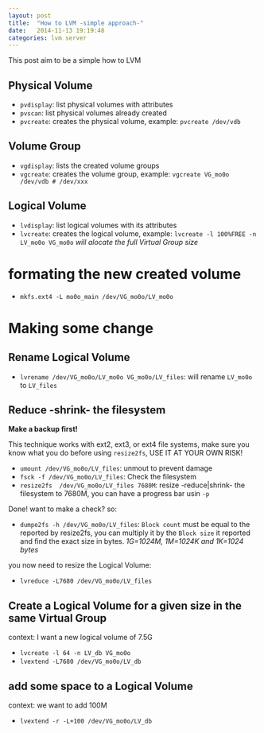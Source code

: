```yaml
---
layout: post
title:  "How to LVM -simple approach-"
date:   2014-11-13 19:19:48
categories: lvm server
---
```


This post aim to be a simple how to LVM

## Physical Volume

- `pvdisplay`: list physical volumes with attributes
- `pvscan`: list physical volumes already created
- `pvcreate`: creates the physical volume, example: `pvcreate /dev/vdb`

## Volume Group

- `vgdisplay`: lists the created volume groups
- `vgcreate`: creates the volume group, example: `vgcreate VG_mo0o /dev/vdb # /dev/xxx`

## Logical Volume

- `lvdisplay`: list logical volumes with its attributes
- `lvcreate`: creates the logical volume, example: `lvcreate -l 100%FREE -n LV_mo0o VG_mo0o` *will alocate the full Virtual Group size*

# formating the new created volume

- `mkfs.ext4 -L mo0o_main /dev/VG_mo0o/LV_mo0o`

# Making some change

## Rename Logical Volume

- `lvrename /dev/VG_mo0o/LV_mo0o VG_mo0o/LV_files`: will rename `LV_mo0o` to `LV_files`

## Reduce -shrink- the filesystem

**Make a backup first!**

This technique works with ext2, ext3, or ext4 file systems, make sure you know what you do before using `resize2fs`, USE IT AT YOUR OWN RISK!

- `umount /dev/VG_mo0o/LV_files`: unmout to prevent damage
- `fsck -f /dev/VG_mo0o/LV_files`: Check the filesystem
- `resize2fs  /dev/VG_mo0o/LV_files 7680M`: resize -reduce|shrink- the filesystem to 7680M, you can have a progress bar usin `-p`

Done! want to make a check? so:

- `dumpe2fs -h /dev/VG_mo0o/LV_files`: `Block count` must be equal to the reported by resize2fs, you can multiply it by the `Block size` it reported and find the exact size in bytes. *1G=1024M, 1M=1024K and 1K=1024 bytes*

you now need to resize the Logical Volume:

- `lvreduce -L7680 /dev/VG_mo0o/LV_files`

## Create a Logical Volume for a given size in the same Virtual Group

context: I want a new logical volume of 7.5G

- `lvcreate -l 64 -n LV_db VG_mo0o`
- `lvextend -L7680 /dev/VG_mo0o/LV_db`

## add some space to a Logical Volume

context: we want to add 100M

- `lvextend -r -L+100 /dev/VG_mo0o/LV_db`
